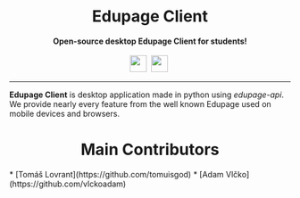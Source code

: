 <div align="center">
    <h1>Edupage Client</h1>
    <strong>Open-source desktop Edupage Client for students!</strong><br><br>
    <img src="https://forthebadge.com/images/badges/made-with-python.svg" height="30">&nbsp;
    <img src="https://forthebadge.com/images/badges/built-with-love.svg" height="30">&nbsp;
</div>

---
**Edupage Client** is desktop application made in python using *edupage-api*. 
We provide nearly every feature from the well known Edupage used on mobile devices and browsers.

<div align="center">
    <h1>Main Contributors</1> 
</div>
* [Tomáš Lovrant](https://github.com/tomuisgod)
* [Adam Vlčko](https://github.com/vlckoadam)
